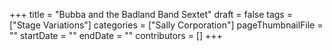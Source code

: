 +++
title = "Bubba and the Badland Band Sextet"
draft = false
tags = ["Stage Variations"]
categories = ["Sally Corporation"]
pageThumbnailFile = ""
startDate = ""
endDate = ""
contributors = []
+++
